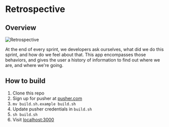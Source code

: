 # Retrospective

##  Overview

![Retrospective](https://raw.githubusercontent.com/scottdover/retrospective/master/docs/screenshot.png)

At the end of every sprint, we developers ask ourselves, what did we do this sprint, and how
do we feel about that. This app encompasses those behaviors, and gives the user a history
of information to find out where we are, and where we're going.

## How to build

1. Clone this repo
2. Sign up for pusher at [pusher.com](https://pusher.com/)
3. `mv build.sh.example build.sh`
4. Update pusher credentials in `build.sh`
5. `sh build.sh`
6. Visit [localhost:3000](http://localhost:3000/)
